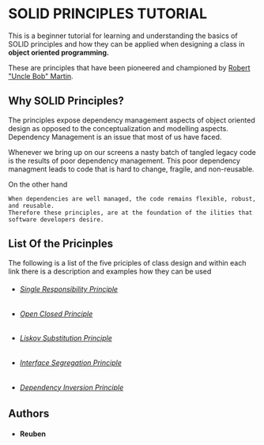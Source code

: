 # SOLID PRINCIPLES TUTORIAL
This is a beginner tutorial for learning and understanding the basics of SOLID principles and how they can be applied when designing a class in **object oriented programming.**

These are principles that have been pioneered and championed by [Robert "Uncle Bob" Martin](https://en.wikipedia.org/wiki/Robert_C._Martin). 

## Why SOLID Principles?

The principles expose dependency management aspects of object oriented design as opposed to the conceptualization and modelling aspects. 
Dependency Management is an issue that most of us have faced. 

Whenever we bring up on our screens a nasty batch of tangled legacy code is the results of poor dependency management.
This poor dependency managment leads to code that is hard to change, fragile, and non-reusable.


On the other hand
``` 
When dependencies are well managed, the code remains flexible, robust, and reusable. 
Therefore these principles, are at the foundation of the ilities that software developers desire.
```

## List Of the Pricinples
The following is a list of the five priciples of class design and within each link there is a description and examples how they can be used

- ###### [Single Responsibility Principle](documentation/srp)

- ###### [Open Closed Principle](documentation/ocp)

- ###### [Liskov Substitution Principle](documentation/lsp)

- ###### [Interface Segregation Principle](documentation/isp)

- ###### [Dependency Inversion Principle](documentation/dip)


## Authors
- #### Reuben

